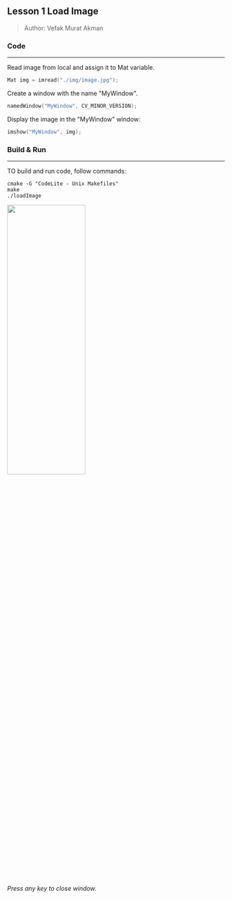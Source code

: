 ## Lesson 1 Load Image
> Author: Vefak Murat Akman

### Code 
---
Read image from local and assign it to Mat variable.

```cpp
Mat img = imread("./img/image.jpg");
```

Create a window with the name "MyWindow".
```cpp
namedWindow("MyWindow", CV_MINOR_VERSION);
```

Display the image  in the "MyWindow" window:

```cpp
imshow("MyWindow", img); 
```
### Build & Run
---
TO build and run code, follow commands:
```command
cmake -G "CodeLite - Unix Makefiles"
make
./loadImage
```



<img src="./img/image.jpg"  height ="40%" width="60%">



_Press any key to close window._

